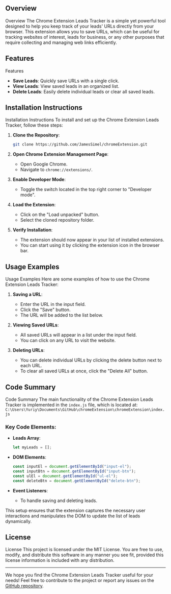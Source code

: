 ## Overview

Overview
The Chrome Extension Leads Tracker is a simple yet powerful tool designed to help you keep track of your leads' URLs directly from your browser. This extension allows you to save URLs, which can be useful for tracking websites of interest, leads for business, or any other purposes that require collecting and managing web links efficiently.

##
## Features

Features
- **Save Leads**: Quickly save URLs with a single click.
- **View Leads**: View saved leads in an organized list.
- **Delete Leads**: Easily delete individual leads or clear all saved leads.

##
## Installation Instructions

Installation Instructions
To install and set up the Chrome Extension Leads Tracker, follow these steps:

1. **Clone the Repository**:
    ```sh
    git clone https://github.com/JamesSimel/chromeExtension.git
    ```

2. **Open Chrome Extension Management Page**:
    - Open Google Chrome.
    - Navigate to `chrome://extensions/`.

3. **Enable Developer Mode**:
    - Toggle the switch located in the top right corner to "Developer mode".

4. **Load the Extension**:
    - Click on the "Load unpacked" button.
    - Select the cloned repository folder.

5. **Verify Installation**:
    - The extension should now appear in your list of installed extensions.
    - You can start using it by clicking the extension icon in the browser bar.

##
## Usage Examples

Usage Examples
Here are some examples of how to use the Chrome Extension Leads Tracker:

1. **Saving a URL**:
    - Enter the URL in the input field.
    - Click the "Save" button.
    - The URL will be added to the list below.

2. **Viewing Saved URLs**:
    - All saved URLs will appear in a list under the input field.
    - You can click on any URL to visit the website.

3. **Deleting URLs**:
    - You can delete individual URLs by clicking the delete button next to each URL.
    - To clear all saved URLs at once, click the "Delete All" button.

##
## Code Summary

Code Summary
The main functionality of the Chrome Extension Leads Tracker is implemented in the `index.js` file, which is located at:
`C:\Users\Yuriy\Documents\GitHub\chromeExtension\chromeExtension\index.js`

### Key Code Elements:
- **Leads Array**: 
    ```javascript
    let myLeads = [];
    ```

- **DOM Elements**:
    ```javascript
    const inputEl = document.getElementById("input-el");
    const inputBtn = document.getElementById("input-btn");
    const ulEl = document.getElementById("ul-el");
    const deleteBtn = document.getElementById("delete-btn");
    ```

- **Event Listeners**:
    - To handle saving and deleting leads.

This setup ensures that the extension captures the necessary user interactions and manipulates the DOM to update the list of leads dynamically.

##
## License

License
This project is licensed under the MIT License. You are free to use, modify, and distribute this software in any manner you see fit, provided this license information is included with any distribution.

---

We hope you find the Chrome Extension Leads Tracker useful for your needs! Feel free to contribute to the project or report any issues on the [GitHub repository](https://github.com/JamesSimel/chromeExtension.git).
```